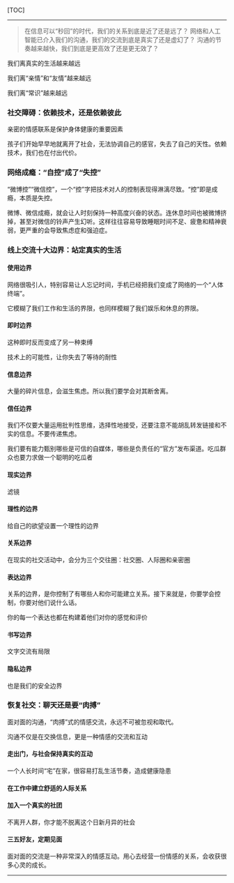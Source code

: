 [TOC]

-------

> 在信息可以“秒回”的时代，我们的关系到底是近了还是远了？
> 网络和人工智能已介入我们的沟通，我们的交流到底是真实了还是虚幻了？
> 沟通的节奏越来越快，我们到底是更高效了还是更无效了？

我们离真实的生活越来越远

我们离“亲情”和“友情”越来越远

我们离“常识”越来越远

### 社交障碍：依赖技术，还是依赖彼此

亲密的情感联系是保护身体健康的重要因素

孩子们开始早早地就离开了社会，无法协调自己的感官，失去了自己的天性。依赖技术，我们也在付出代价。

### 网络成瘾：“自控”成了“失控”

“微博控”“微信控”，一个“控”字把技术对人的控制表现得淋漓尽致。“控”即是成瘾，本质是失控。

微博、微信成瘾，就会让人时刻保持一种高度兴奋的状态。连休息时间也被微博挤掉，甚至对微信的铃声产生幻听。这样往往容易导致睡眠时间不足、疲惫和精神衰弱，更严重的会导致焦虑症和强迫症。

### 线上交流十大边界：站定真实的生活

#### 使用边界

网络很吸引人，特别容易让人忘记时间，手机已经把我们变成了网络的一个“人体终端”。

它模糊了我们工作和生活的界限，也同样模糊了我们娱乐和休息的界限。

#### 即时边界

这种即时反而变成了另一种束缚

技术上的可能性，让你失去了等待的耐性

#### 信息边界

大量的碎片信息，会滋生焦虑。所以我们要学会对其断舍离。

#### 信任边界

我们不仅要大量运用批判性思维，选择性地接受，还要注意不能胡乱转发链接和不实的信息。不要传递焦虑。

我们要有能力甄别哪些是可信的自媒体，哪些是负责任的“官方”发布渠道。吃瓜群众也要力求做一个聪明的吃瓜者

#### 现实边界

滤镜

#### 理性的边界

给自己的欲望设置一个理性的边界

#### 关系边界

在现实的社交活动中，会分为三个交往圈：社交圈、人际圈和亲密圈

#### 表达边界

关系的边界，是你控制了有哪些人和你可能建立关系。接下来就是，你要学会控制，你要对他们说什么话。

你的每一个表达也都在构建着他们对你的感觉和评价

#### 书写边界

文字交流有局限

#### 隐私边界

也是我们的安全边界

### 恢复社交：聊天还是要“肉搏”

面对面的沟通，“肉搏”式的情感交流，永远不可被忽视和取代。

沟通不仅是在交换信息，更是一种情感的交流和互动

#### 走出门，与社会保持真实的互动

一个人长时间“宅”在家，很容易打乱生活节奏，造成健康隐患

#### 在工作中建立舒适的人际关系

#### 加入一个真实的社团

不离开人群，你才能不脱离这个日新月异的社会

#### 三五好友，定期见面

面对面的交流是一种非常深入的情感互动。用心去经营一份情感的关系，会收获很多心灵的成长。

-------
